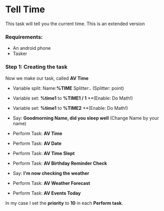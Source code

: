 # Tell Time
This task will tell you the current time. This is an extended version

### Requirements:
- An android phone
- Tasker

### Step 1: Creating the task
Now we make our task, called **AV Time**
- Variable split: Name:**%TIME** Splitter:**.** (Splitter: point)
- Variable set: **%time1** to **%TIME1 / 1** **(Enable: Do Math!)
- Variable set: **%time1** to **%TIME2** **(Enable: Do Math!)

- Say: **Goodmorning Name, did you sleep well** (Change Name by your name)
- Perform Task: **AV Time**
- Perform Task: **AV Date**
- Perform Task: **AV Time Slept**
- Perform Task: **AV Birthday Reminder Check**
- Say: **I'm now checking the weather**
- Perform Task: **AV Weather Forecast**
- Perform Task: **AV Events Today**

In my case I set the **priority** to **10** in each **Perform task**.
